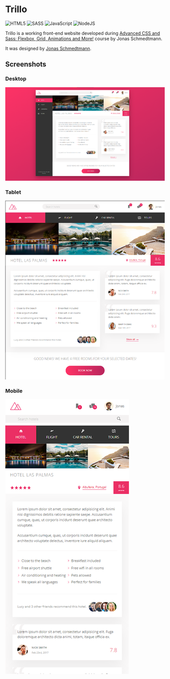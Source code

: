 # Trillo

![HTML5](https://img.shields.io/badge/html5-%23E34F26.svg?style=for-the-badge&logo=html5&logoColor=white)
![SASS](https://img.shields.io/badge/SASS-hotpink.svg?style=for-the-badge&logo=SASS&logoColor=white)
![JavaScript](https://img.shields.io/badge/javascript-%23323330.svg?style=for-the-badge&logo=javascript&logoColor=%23F7DF1E)
![NodeJS](https://img.shields.io/badge/node.js-6DA55F?style=for-the-badge&logo=node.js&logoColor=white)

Trillo is a working front-end website developed during [Advanced CSS and Sass: Flexbox, Grid, Animations and More!](https://www.udemy.com/course/advanced-css-and-sass/) course by Jonas Schmedtmann. 

It was designed by [Jonas Schmedtmann](https://www.udemy.com/user/jonasschmedtmann/).

## Screenshots

### Desktop
![desktop](./img/screenshots/desktop.png)

### Tablet
![tablet](./img/screenshots/tablet.png)

### Mobile
![phone](./img/screenshots/phone.png)
